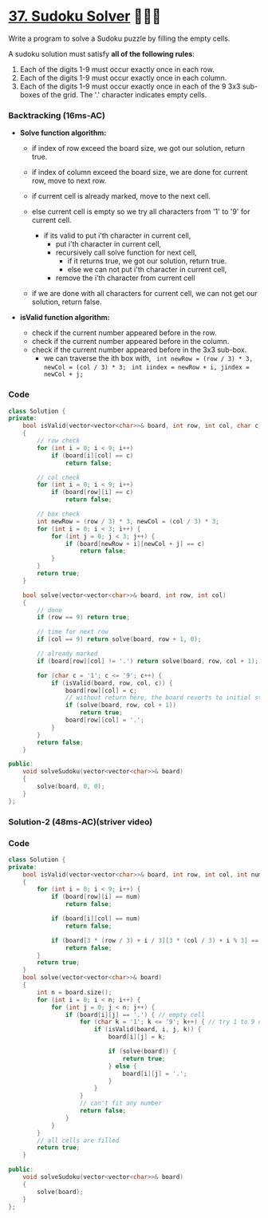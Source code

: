 # [37. Sudoku Solver](https://leetcode.com/problems/sudoku-solver/) 🌟🌟🌟

Write a program to solve a Sudoku puzzle by filling the empty cells.

A sudoku solution must satisfy **all of the following rules**:

1. Each of the digits 1-9 must occur exactly once in each row.
2. Each of the digits 1-9 must occur exactly once in each column.
3. Each of the digits 1-9 must occur exactly once in each of the 9 3x3 sub-boxes of the grid.
   The '.' character indicates empty cells.

### Backtracking (16ms-AC)

-   **Solve function algorithm:**

    -   if index of row exceed the board size, we got our solution, return true.
    -   if index of column exceed the board size, we are done for current row, move to next row.
    -   if current cell is already marked, move to the next cell.

    -   else current cell is empty so we try all characters from '1' to '9' for current cell.
        -   if its valid to put i'th character in current cell,
            -   put i'th character in current cell,
            -   recursively call solve function for next cell,
                -   if it returns true, we got our solution, return true.
                -   else we can not put i'th character in current cell,
            -   remove the i'th character from current cell
    -   if we are done with all characters for current cell, we can not get our solution, return false.

-   **isValid function algorithm:**
    -   check if the current number appeared before in the row.
    -   check if the current number appeared before in the column.
    -   check if the current number appeared before in the 3x3 sub-box.
        -   we can traverse the ith box with,
            ` int newRow = (row / 3) * 3, newCol = (col / 3) * 3;`
            ` int iindex = newRow + i, jindex = newCol + j;`

### Code

```cpp
class Solution {
private:
    bool isValid(vector<vector<char>>& board, int row, int col, char c)
    {
        // row check
        for (int i = 0; i < 9; i++)
            if (board[i][col] == c)
                return false;

        // col check
        for (int i = 0; i < 9; i++)
            if (board[row][i] == c)
                return false;

        // box check
        int newRow = (row / 3) * 3, newCol = (col / 3) * 3;
        for (int i = 0; i < 3; i++) {
            for (int j = 0; j < 3; j++) {
                if (board[newRow + i][newCol + j] == c)
                    return false;
            }
        }
        return true;
    }

    bool solve(vector<vector<char>>& board, int row, int col)
    {
        // done
        if (row == 9) return true;

        // time for next row
        if (col == 9) return solve(board, row + 1, 0);

        // already marked
        if (board[row][col] != '.') return solve(board, row, col + 1);

        for (char c = '1'; c <= '9'; c++) {
            if (isValid(board, row, col, c)) {
                board[row][col] = c;
                // without return here, the board reverts to initial state
                if (solve(board, row, col + 1))
                    return true;
                board[row][col] = '.';
            }
        }
        return false;
    }

public:
    void solveSudoku(vector<vector<char>>& board)
    {
        solve(board, 0, 0);
    }
};
```

### Solution-2 (48ms-AC)(striver video)

### Code

```cpp
class Solution {
private:
    bool isValid(vector<vector<char>>& board, int row, int col, int num)
    {
        for (int i = 0; i < 9; i++) {
            if (board[row][i] == num)
                return false;

            if (board[i][col] == num)
                return false;

            if (board[3 * (row / 3) + i / 3][3 * (col / 3) + i % 3] == num)
                return false;
        }
        return true;
    }
    bool solve(vector<vector<char>>& board)
    {
        int n = board.size();
        for (int i = 0; i < n; i++) {
            for (int j = 0; j < n; j++) {
                if (board[i][j] == '.') { // empty cell
                    for (char k = '1'; k <= '9'; k++) { // try 1 to 9 characters
                        if (isValid(board, i, j, k)) {
                            board[i][j] = k;

                            if (solve(board)) {
                                return true;
                            } else {
                                board[i][j] = '.';
                            }
                        }
                    }
                    // can't fit any number
                    return false;
                }
            }
        }
        // all cells are filled
        return true;
    }

public:
    void solveSudoku(vector<vector<char>>& board)
    {
        solve(board);
    }
};
```
